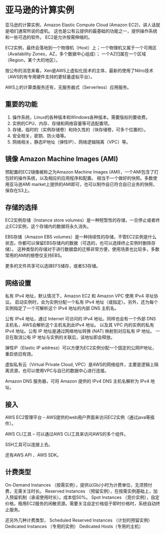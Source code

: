 # 亚马逊的计算实例
亚马逊的计算实例，Amazon Elastic Compute Cloud (Amazon EC2)，讲人话就是咱们通常所说的虚机。
这也是公有云提供的最基础的功能之一，提供操作系统和一些可选的软件。
EC2是允许按需伸缩的。

EC2实例，最终会落地到一个物理机（Host）上；一个物理机又属于一个可用区（Availability Zones，AZ，多个数据中心组成）；
一个AZ归属在一个区域（Region，某个大的地区）。

按公布的消息来看，Xen是AWS上虚拟化技术的主体，最新的使用了Nitro技术（AWS的有专用硬件支持的更轻量虚拟平台）。

AWS上的计算类服务还有，无服务器式（Serverless）应用服务。

## 重要的功能
1. 操作系统，Linux的各种版本和Windows各种版本。需要版权的要收费。
2. 实例的CPU、内存、存储和网络容量等可选配置项。
3. 存储，临时的（实例存储卷）和持久性的（块存储卷，可多个位置的）。
4. 安全相关，密钥、防火墙等。
5. 网络相关，静态IP地址（弹性IP）、网络逻辑隔离（VPC）等。

## 镜像 Amazon Machine Images (AMI)
预配置的EC2镜像被称之为Amazon Machine Images (AMI)，一个AMI包含了打包好的操作系统，以及相应的应用程序和配置。
相当于一个做好的快照。多数使用亚马逊AMI market上提供的AMI即可，也可以制作自已符合自已业务的快照，保存在S3上。

## 存储的选择
EC2实例存储（Instance store volumes）是一种短暂性的存储，一旦停止或者终止EC2实例，这个存储内的数据将永久消失。

EBS存储（Amazon EBS volumes）是一种持续性的存储，不管EC2实例是什么状态，你都可以保留EBS存储内的数据（可选的，也可以选择终止实例时删除存储）。
这种类型的存储对于进行数据盘的迁移非常方便，使用场景也比较多，多数常用的AMI的根卷仅支持EBS。

更多的文件共享可以选择EFS储存，或者S3存储。

## 网络设置
私有 IPv4 地址，默认情况下，Amazon EC2 和 Amazon VPC 使用 IPv4 寻址协议。
启动实例时，会为实例分配一个私有 IPv4 地址（或指定）。另外，还为每个实例指定了一个可解析这个 IPv4 地址的内部 DNS 主机名。

公有 IPv4 地址，通过 Internet 可访问的 IPv4 地址。同样也会有一个外部 DNS 主机名，AWS会解析这个主机名到此IPv4 地址。
以及其 VPC 内的实例的私有 IPv4 地址。公有 IP 地址是通过网络地址转换 (NAT) 映射到对应私有 IP 地址。
一旦在取消公有 IP 地址与实例的关联后，该地址即会释放。

弹性IP（Elastic IP address）可以方便为EC2实例分配一个固定的公网IP地址，重启依旧有效。

虚拟私有云（Virtual Private Cloud, VPC）是AWS的网络组件，主要是逻辑上隔离资源，也可以使用VPC与自已的数据中心进行连接。

Amazon DNS 服务器，可将 Amazon 提供的 IPv4 DNS 主机名解析为 IPv4 地址。

## 接入
AWS EC2管理平台 – AWS提供的web用户界面来访问EC2实例（通过java等插件）。

AWS CLI工具 – 可以通过AWS CLI工具来访问AWS的多个组件。

SSH工具可以连接上去。

还有AWS API 、AWS SDK。

## 计费类型
On-Demand Instances （按需实例），提供以Gb/小时为计费单位，无须预付费，无需关注时长。
Reserved Instances （预留实例），在按需实例基础上，加入预留机制（承诺使用时长）。成本低50%。
Spot Instances （竞价实例），自定价格，租用EC2服务的闲散资源。需要关注自定价格低于即时价格时，系统自动终止服务。

还另外几种计费类型，
Scheduled Reserved Instances （计划的预留实例）
Dedicated Instances （专用的实例）
Dedicated Hosts（专用的主机）
